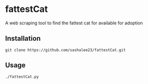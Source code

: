 # fattestCat
A web scraping tool to find the fattest cat for available for adoption

## Installation

    git clone https://github.com/sashalee23/fattestCat.git
    
## Usage
    ./fattestCat.py
